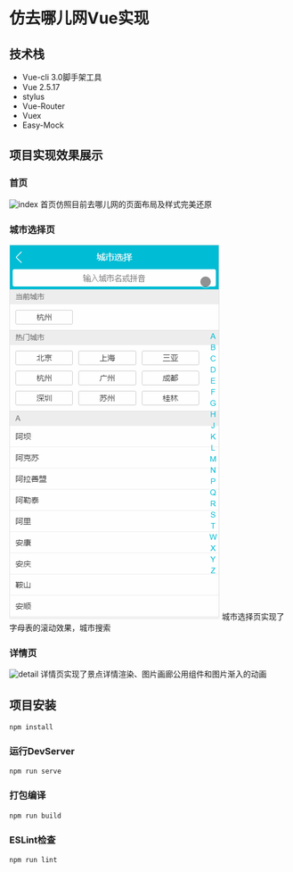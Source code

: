 # 仿去哪儿网Vue实现

## 技术栈
* Vue-cli 3.0脚手架工具
* Vue 2.5.17
* stylus
* Vue-Router
* Vuex
* Easy-Mock

## 项目实现效果展示

### 首页
![index](assets/index.gif)
首页仿照目前去哪儿网的页面布局及样式完美还原

### 城市选择页

![city](assets/city.gif)
城市选择页实现了字母表的滚动效果，城市搜索

### 详情页

![detail](assets/detail.gif)
详情页实现了景点详情渲染、图片画廊公用组件和图片渐入的动画

## 项目安装
```
npm install
```

### 运行DevServer
```
npm run serve
```

### 打包编译
```
npm run build
```

### ESLint检查
```
npm run lint
```
